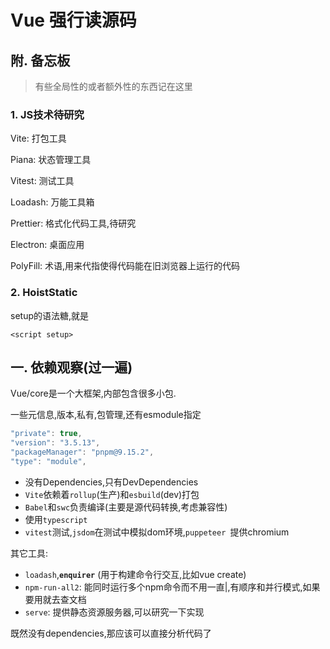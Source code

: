 # Vue 强行读源码

## 附. 备忘板

> 有些全局性的或者额外性的东西记在这里

### 1. JS技术待研究

Vite: 打包工具

Piana: 状态管理工具

Vitest: 测试工具

Loadash: 万能工具箱

Prettier: 格式化代码工具,待研究

Electron: 桌面应用

PolyFill: 术语,用来代指使得代码能在旧浏览器上运行的代码

### 2. HoistStatic

setup的语法糖,就是

```
<script setup>
```



## 一. 依赖观察(过一遍)

Vue/core是一个大框架,内部包含很多小包.

一些元信息,版本,私有,包管理,还有esmodule指定

```js
"private": true,
"version": "3.5.13",
"packageManager": "pnpm@9.15.2",
"type": "module",
```

* 没有Dependencies,只有DevDependencies
* `Vite`依赖着`rollup`(生产)和`esbuild`(dev)打包
* `Babel`和`swc`负责编译(主要是源代码转换,考虑兼容性)
* 使用`typescript`
* `vitest`测试,`jsdom`在测试中模拟dom环境,`puppeteer `提供chromium

其它工具:

* `loadash`,**`enquirer`** (用于构建命令行交互,比如vue create)
* `npm-run-all2`: 能同时运行多个npm命令而不用一直|,有顺序和并行模式,如果要用就去查文档
* `serve`: 提供静态资源服务器,可以研究一下实现

既然没有dependencies,那应该可以直接分析代码了



